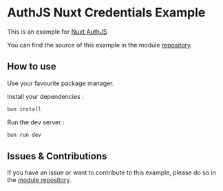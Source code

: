 # AuthJS Nuxt Credentials Example

This is an example for [Nuxt AuthJS](https://github.com/Hebilicious/authjs-nuxt)

You can find the source of this example in the module [repository](https://github.com/Hebilicious/authjs-nuxt/tree/main/playgrounds/).

## How to use

Use your favourite package manager.

Install your dependencies :

```bash
bun install 
```

Run the dev server :

```bash
bun run dev
```

## Issues & Contributions

If you have an issue or want to contribute to this example, please do so in the [module repository](https://github.com/Hebilicious/authjs-nuxt/).
